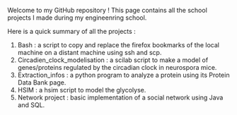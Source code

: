 Welcome to my GitHub repository ! This page contains all the school projects I made during my engineenring school. 

Here is a quick summary of all the projects :

1) Bash : a script to copy and replace the firefox bookmarks of the local machine on a distant machine using ssh and scp.
2) Circadien_clock_modelisation : a scilab script to make a model of genes/proteins regulated by the circadian clock in neurospora mice.
3) Extraction_infos : a python program to analyze a protein using its Protein Data Bank page.
4) HSIM : a hsim script to model the glycolyse.
5) Network project : basic implementation of a social network using Java and SQL.
